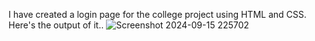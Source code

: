 I have created a login page for the college project using HTML and CSS.
Here's the output of it..
![Screenshot 2024-09-15 225702](https://github.com/user-attachments/assets/4807e625-91ab-4f7c-821a-684446b6400b)
